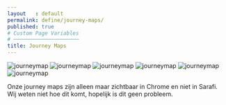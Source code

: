 ```yaml
---
layout   : default
permalink: define/journey-maps/
published: true
# Custom Page Variables
# ─────────────────────
title: Journey Maps
---
```


<img class="max-width" src="{{ 'assets/img/Journey_maps.png' | relative_url }}" alt="journeymap">
<img class="max-width" src="{{ 'assets/img/Journey_maps2.png' | relative_url }}" alt="journeymap"/>
<img class="max-width" src="{{ 'assets/img/Journey_maps3.png' | relative_url }}" alt="journeymap"/>
<img class="max-width" src="{{ 'assets/img/Journey_maps4.png' | relative_url }}" alt="journeymap"/>
<img class="max-width" src="{{ 'assets/img/Journey_maps5.png' | relative_url }}" alt="journeymap"/>
<img class="max-width" src="{{ 'assets/img/Journey_maps6.png' | relative_url }}" alt="journeymap"/>

Onze journey maps zijn alleen maar zichtbaar in Chrome en niet in Sarafi. Wij weten niet hoe dit komt, hopelijk is dit geen probleem.